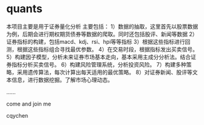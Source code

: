 # quants
本项目主要是用于证券量化分析
主要包括：
1）数据的抽取，这里首先以股票数据为例，后期会进行期权期货债券等数据的爬取。同时还包括股评、新闻等数据
2）证券指标的构建，包括macd、kdj、rsi、hpi等等指标
3）根据这些指标进行回测，根据这些指标组合寻找最优参数。
4）在交易时段，根据指标发出买卖信号。
5）构建因子模型，分析未来证券市场基本走向，基本采用主成分分析法。结合证券指标分析买卖信号。
6）构建风险管理系统，分析投资风险。
7）构建多种策略，采用遗传算法，每次计算出每天适用的最优策略。
8）对证券新闻、股评等文本信息，进行数据挖掘。了解市场心理动态。



......


come and join me

cqychen

